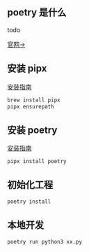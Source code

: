 ## poetry 是什么

todo

[官网->](https://python-poetry.org/docs/)

## 安装 pipx

[安装指南](https://pipx.pypa.io/stable/)

```sh
brew install pipx
pipx ensurepath
```

## 安装 poetry

[安装指南](https://python-poetry.org/docs/)

```sh
pipx install poetry
```

## 初始化工程

```sh
poetry install
```

## 本地开发

```sh
poetry run python3 xx.py
```
